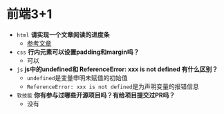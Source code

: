 # 前端3+1
- `html` **请实现一个文章阅读的进度条**
  - [参考文章](https://blog.csdn.net/Wangxinlei_King/article/details/100796213)
- `css` **行内元素可以设置padding和margin吗？**
  - 可以
- `js` **js中的undefined和 ReferenceError: xxx is not defined 有什么区别？**
  - `undefined`是变量申明未赋值的初始值
  - `ReferenceError: xxx is not defined`是为声明变量的报错信息
- `软技能` **你有参与过哪些开源项目吗？有给项目提交过PR吗？**
  - 没有